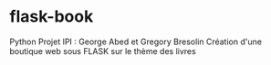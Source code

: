 # flask-book
Python Projet IPI : George Abed et Gregory Bresolin
Création d'une boutique web sous FLASK sur le thème des livres
